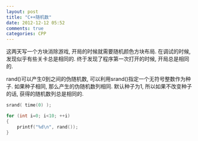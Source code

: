 ```yaml
---
layout: post
title: "C++随机数"
date: 2012-12-12 05:52
comments: true
categories: CPP
---
```


这两天写一个方块消除游戏, 开局的时候就需要随机颜色方块布局. 在调试的时候, 发现似乎有些关卡总是相同的.
终于发现了程序第一次打开的时候, 开局总是相同的.

rand()可以产生0到之间的伪随机数, 可以利用srand()指定一个无符号整数作为种子. 如果种子相同, 那么产生的伪随机数列相同.
默认种子为1, 所以如果不改变种子的话, 获得的随机数列总是相同的.

``` cpp Random
srand( time(0) );

for (int i=0; i<10; ++i)
{
    printf("%d\n", rand());
}
```

